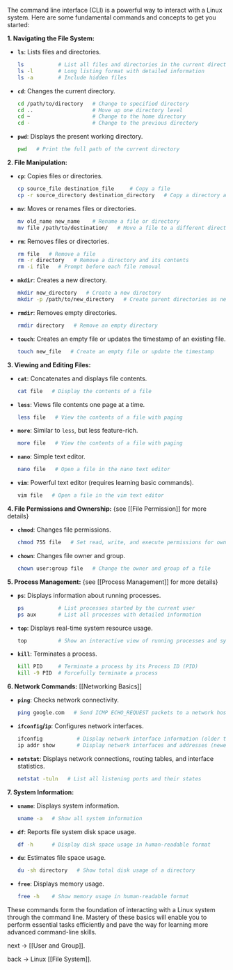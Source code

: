 
The command line interface (CLI) is a powerful way to interact with a Linux system. Here are some fundamental commands and concepts to get you started:

**1. Navigating the File System:**

- **`ls`**: Lists files and directories.

  ```bash
  ls           # List all files and directories in the current directory
  ls -l        # Long listing format with detailed information
  ls -a        # Include hidden files
  ```

- **`cd`**: Changes the current directory.
  ```bash
  cd /path/to/directory   # Change to specified directory
  cd ..                   # Move up one directory level
  cd ~                    # Change to the home directory
  cd -                    # Change to the previous directory
  ```

- **`pwd`**: Displays the present working directory.
  ```bash
  pwd   # Print the full path of the current directory
  ```

**2. File Manipulation:**

- **`cp`**: Copies files or directories.
  ```bash
  cp source_file destination_file     # Copy a file
  cp -r source_directory destination_directory   # Copy a directory and its contents
  ```

- **`mv`**: Moves or renames files or directories.
  ```bash
  mv old_name new_name    # Rename a file or directory
  mv file /path/to/destination/   # Move a file to a different directory
  ```

- **`rm`**: Removes files or directories.
  ```bash
  rm file   # Remove a file
  rm -r directory   # Remove a directory and its contents
  rm -i file   # Prompt before each file removal
  ```

- **`mkdir`**: Creates a new directory.
  ```bash
  mkdir new_directory   # Create a new directory
  mkdir -p /path/to/new_directory   # Create parent directories as needed
  ```

- **`rmdir`**: Removes empty directories.
  ```bash
  rmdir directory   # Remove an empty directory
  ```

- **`touch`**: Creates an empty file or updates the timestamp of an existing file.
  ```bash
  touch new_file   # Create an empty file or update the timestamp
  ```

**3. Viewing and Editing Files:**

- **`cat`**: Concatenates and displays file contents.
  ```bash
  cat file   # Display the contents of a file
  ```

- **`less`**: Views file contents one page at a time.
  ```bash
  less file   # View the contents of a file with paging
  ```

- **`more`**: Similar to `less`, but less feature-rich.
  ```bash
  more file   # View the contents of a file with paging
  ```

- **`nano`**: Simple text editor.
  ```bash
  nano file   # Open a file in the nano text editor
  ```

- **`vim`**: Powerful text editor (requires learning basic commands).
  ```bash
  vim file   # Open a file in the vim text editor
  ```

**4. File Permissions and Ownership:** {see [[File Permission]] for more details}

- **`chmod`**: Changes file permissions.
  ```bash
  chmod 755 file   # Set read, write, and execute permissions for owner, and read and execute for group and others
  ```

- **`chown`**: Changes file owner and group.
  ```bash
  chown user:group file   # Change the owner and group of a file
  ```

**5. Process Management:** {see [[Process Management]] for more details}

- **`ps`**: Displays information about running processes.
  ```bash
  ps           # List processes started by the current user
  ps aux       # List all processes with detailed information
  ```

- **`top`**: Displays real-time system resource usage.
  ```bash
  top          # Show an interactive view of running processes and system usage
  ```

- **`kill`**: Terminates a process.
  ```bash
  kill PID     # Terminate a process by its Process ID (PID)
  kill -9 PID  # Forcefully terminate a process
  ```

**6. Network Commands:** [[Networking Basics]]

- **`ping`**: Checks network connectivity.
  ```bash
  ping google.com   # Send ICMP ECHO_REQUEST packets to a network host
  ```

- **`ifconfig`/`ip`**: Configures network interfaces.
  ```bash
  ifconfig           # Display network interface information (older tool)
  ip addr show       # Display network interfaces and addresses (newer tool)
  ```

- **`netstat`**: Displays network connections, routing tables, and interface statistics.
  ```bash
  netstat -tuln   # List all listening ports and their states
  ```

**7. System Information:**

- **`uname`**: Displays system information.
  ```bash
  uname -a   # Show all system information
  ```

- **`df`**: Reports file system disk space usage.
  ```bash
  df -h      # Display disk space usage in human-readable format
  ```

- **`du`**: Estimates file space usage.
  ```bash
  du -sh directory   # Show total disk usage of a directory
  ```

- **`free`**: Displays memory usage.
  ```bash
  free -h    # Show memory usage in human-readable format
  ```

These commands form the foundation of interacting with a Linux system through the command line. Mastery of these basics will enable you to perform essential tasks efficiently and pave the way for learning more advanced command-line skills.

next -> [[User and Group]].

back -> Linux [[File System]].